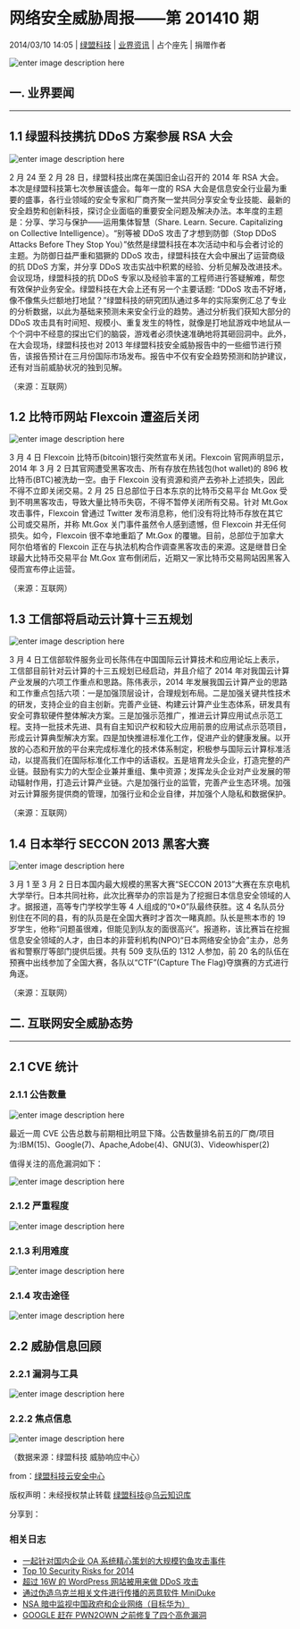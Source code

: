 # 网络安全威胁周报——第 201410 期

2014/03/10 14:05 | [绿盟科技](http://drops.wooyun.org/author/绿盟科技 "由 绿盟科技 发布") | [业界资讯](http://drops.wooyun.org/category/news "查看 业界资讯 中的全部文章") | 占个座先 | 捐赠作者

![enter image description here](img/img1_u87_png.jpg)

## 一. 业界要闻

* * *

## 1.1 绿盟科技携抗 DDoS 方案参展 RSA 大会

![enter image description here](img/img2_u80_png.jpg)

2 月 24 至 2 月 28 日，绿盟科技出席在美国旧金山召开的 2014 年 RSA 大会。本次是绿盟科技第七次参展该盛会。每年一度的 RSA 大会是信息安全行业最为重要的盛事，各行业领域的安全专家和厂商齐聚一堂共同分享安全专业技能、最新的安全趋势和创新科技，探讨企业面临的重要安全问题及解决办法。本年度的主题是：分享、学习与保护——运用集体智慧（Share. Learn. Secure. Capitalizing on Collective Intelligence）。“别等被 DDoS 攻击了才想到防御（Stop DDoS Attacks Before They Stop You）”依然是绿盟科技在本次活动中和与会者讨论的主题。为防御日益严重和猖獗的 DDoS 攻击，绿盟科技在大会中展出了运营商级的抗 DDoS 方案，并分享 DDoS 攻击实战中积累的经验、分析见解及改进技术。会议现场，绿盟科技的抗 DDoS 专家以及经验丰富的工程师进行答疑解难，帮您有效保护业务安全。绿盟科技在大会上还有另一个主要话题: “DDoS 攻击不好堵，像不像焦头烂额地打地鼠？”绿盟科技的研究团队通过多年的实际案例汇总了专业的分析数据，以此为基础来预测未来安全行业的趋势。通过分析我们获知大部分的 DDoS 攻击具有时间短、规模小、重复发生的特性，就像是打地鼠游戏中地鼠从一个个洞中不经意的探出它们的脑袋，游戏者必须快速准确地将其砸回洞中。此外，在大会现场，绿盟科技也对 2013 年绿盟科技安全威胁报告中的一些细节进行预告，该报告预计在三月份国际市场发布。报告中不仅有安全趋势预测和防护建议，还有对当前威胁状况的独到见解。

（来源：互联网）

## 1.2 比特币网站 Flexcoin 遭盗后关闭

![enter image description here](img/img3_u73_png.jpg)

3 月 4 日 Flexcoin 比特币(bitcoin)银行突然宣布关闭。Flexcoin 官网声明显示，2014 年 3 月 2 日其官网遭受黑客攻击、所有存放在热钱包(hot wallet)的 896 枚比特币(BTC)被洗劫一空。由于 Flexcoin 没有资源和资产去弥补上述损失，因此不得不立即关闭交易。2 月 25 日总部位于日本东京的比特币交易平台 Mt.Gox 受到不明黑客攻击，导致大量比特币失窃，不得不暂停关闭所有交易。针对 Mt.Gox 攻击事件，Flexcoin 曾通过 Twitter 发布消息称，他们没有将比特币存放在其它公司或交易所，并称 Mt.Gox 关门事件虽然令人感到遗憾，但 Flexcoin 并无任何损失。如今，Flexcoin 很不幸地重蹈了 Mt.Gox 的覆辙。目前，总部位于加拿大阿尔伯塔省的 Flexcoin 正在与执法机构合作调查黑客攻击的来源。这是继昔日全球最大比特币交易平台 Mt.Gox 宣布倒闭后，近期又一家比特币交易网站因黑客入侵而宣布停止运营。

（来源：互联网）

## 1.3 工信部将启动云计算十三五规划

![enter image description here](img/img4_u65_png.jpg)

3 月 4 日工信部软件服务业司长陈伟在中国国际云计算技术和应用论坛上表示，工信部目前针对云计算的十三五规划已经启动，并且介绍了 2014 年对我国云计算产业发展的六项工作重点和思路。陈伟表示，2014 年发展我国云计算产业的思路和工作重点包括六项：一是加强顶层设计，合理规划布局。二是加强关键共性技术的研发，支持企业的自主创新。完善产业链、构建云计算产业生态体系，研发具有安全可靠软硬件整体解决方案。三是加强示范推广，推进云计算应用试点示范工程。支持一批技术先进、具有自主知识产权和较大应用前景的应用试点示范项目，形成云计算典型解决方案。四是加快推进标准化工作，促进产业的健康发展。以开放的心态和开放的平台来完成标准化的技术体系制定，积极参与国际云计算标准活动，以提高我们在国际标准化工作中的话语权。五是培育龙头企业，打造完整的产业链。鼓励有实力的大型企业兼并重组、集中资源；发挥龙头企业对产业发展的带动辐射作用，打造云计算产业链。六是加强行业的监管，完善产业生态环境。加强对云计算服务提供商的管理，加强行业和企业自律，并加强个人隐私和数据保护。

（来源：互联网）

## 1.4 日本举行 SECCON 2013 黑客大赛

![enter image description here](img/img5_u64_png.jpg)

3 月 1 至 3 月 2 日日本国内最大规模的黑客大赛“SECCON 2013”大赛在东京电机大学举行。日本共同社称，此次比赛举办的宗旨是为了挖掘日本信息安全领域的人才。据报道，高等专门学校学生等 4 人组成的“0×0”队最终获胜。这 4 名队员分别住在不同的县，有的队员是在全国大赛时才首次一睹真颜。队长是熊本市的 19 岁学生，他称“问题虽很难，但能见到队友的面很高兴”。报道称，该比赛旨在挖掘信息安全领域的人才，由日本的非营利机构(NPO)“日本网络安全协会”主办，总务省和警察厅等部门提供后援。共有 509 支队伍的 1312 人参加，前 20 名的队伍在预赛中出线参加了全国大赛，各队以“CTF”(Capture The Flag)夺旗赛的方式进行角逐。

（来源：互联网）  

## 二. 互联网安全威胁态势

* * *

## 2.1 CVE 统计

### 2.1.1 公告数量

![enter image description here](img/img6_u64_png.jpg)

最近一周 CVE 公告总数与前期相比明显下降。公告数量排名前五的厂商/项目为:IBM(15)、Google(7)、Apache,Adobe(4)、GNU(3)、Videowhisper(2)

值得关注的高危漏洞如下：

![enter image description here](img/img7_u51_png.jpg)

### 2.1.2 严重程度

![enter image description here](img/img8_u48_png.jpg)

### 2.1.3 利用难度

![enter image description here](img/img9_u34_png.jpg)

### 2.1.4 攻击途径

![enter image description here](img/img10_u40_png.jpg)

## 2.2 威胁信息回顾

### 2.2.1 漏洞与工具

![enter image description here](img/img11_u43_png.jpg)

### 2.2.2 焦点信息

![enter image description here](img/img12_u33_png.jpg)

（数据来源：绿盟科技 威胁响应中心）

from：[绿盟科技云安全中心](https://portal.nsfocus.com/)

版权声明：未经授权禁止转载 [绿盟科技](http://drops.wooyun.org/author/绿盟科技 "由 绿盟科技 发布")@[乌云知识库](http://drops.wooyun.org)

分享到：

### 相关日志

*   [一起针对国内企业 OA 系统精心策划的大规模钓鱼攻击事件](http://drops.wooyun.org/tips/2562)
*   [Top 10 Security Risks for 2014](http://drops.wooyun.org/news/2731)
*   [超过 16W 的 WordPress 网站被用来做 DDoS 攻击](http://drops.wooyun.org/news/1062)
*   [通过伪造乌克兰相关文件进行传播的恶意软件 MiniDuke](http://drops.wooyun.org/news/1373)
*   [NSA 暗中监视中国政府和企业网络（目标华为）](http://drops.wooyun.org/news/1289)
*   [GOOGLE 赶在 PWN2OWN 之前修复了四个高危漏洞](http://drops.wooyun.org/news/1069)